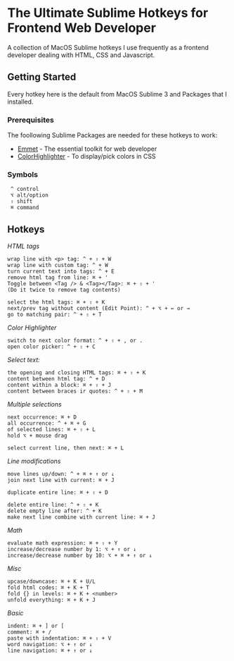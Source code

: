 # The Ultimate Sublime Hotkeys for Frontend Web Developer

A collection of MacOS Sublime hotkeys I use frequently as a frontend developer dealing with HTML, CSS and Javascript.

## Getting Started
Every hotkey here is the default from MacOS Sublime 3 and Packages that I installed.

### Prerequisites
The foollowing Sublime Packages are needed for these hotkeys to work:
* [Emmet](https://emmet.io/) - The essential toolkit for web developer
* [ColorHighlighter](https://github.com/Monnoroch/ColorHighlighter) - To display/pick colors in CSS

### Symbols
```
 ^ control
 ⌥ alt/option
 ⇧ shift
 ⌘ command
```

## Hotkeys
*HTML tags*
    
    
    wrap line with <p> tag: ^ + ⇧ + W
    wrap line with custom tag: ^ + W
    turn current text into tags: ^ + E
    remove html tag from line: ⌘ + '
    Toggle between <Tag /> & <Tag></Tag>: ⌘ + ⇧ + '
    (Do it twice to remove tag contents)

    select the html tags: ⌘ + ⇧ + K
    next/prev tag without content (Edit Point): ^ + ⌥ + ← or →
    go to matching pair: ^ + ⇧ + T

    
*Color Highlighter*
    
    
    switch to next color format: ^ + ⇧ + , or .
    open color picker: ^ + ⇧ + C

    

*Select text:*
    
    the opening and closing HTML tags: ⌘ + ⇧ + K
    content between html tag: ^ + D
    content within a block: ⌘ + ⇧ + J
    content between braces ir quotes: ^ + ⇧ + M
    

*Multiple selections*
    
    
    next occurrence: ⌘ + D
    all occurrence: ^ + ⌘ + G
    of selected lines: ⌘ + ⇧ + L
    hold ⌥ + mouse drag

    select current line, then next: ⌘ + L
    

*Line modifications*
    
    
    move lines up/down: ^ + ⌘ + ↑ or ↓
    join next line with current: ⌘ + J
    
    duplicate entire line: ⌘ + ⇧ + D
    
    delete entire line: ^ + ⇧ + K
    delete empty line after: ^ + K
    make next line combine with current line: ⌘ + J
    

*Math*
    
    
    evaluate math expression: ⌘ + ⇧ + Y
    increase/decrease number by 1: ⌥ + ↑ or ↓
    increase/decrease number by 10: ⌥ + ⌘ + ↑ or ↓
    

*Misc*
    
    
    upcase/downcase: ⌘ + K + U/L
    fold html codes: ⌘ + K + T
    fold {} in levels: ⌘ + K + <number>
    unfold everything: ⌘ + K + J
    

*Basic*
    
    
    indent: ⌘ + ] or [
    comment: ⌘ + /
    paste with indentation: ⌘ + ⇧ + V
    word navigation: ⌥ + ↑ or ↓
    line navigation: ⌘ + ↑ or ↓
    


